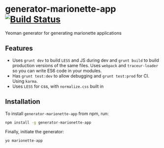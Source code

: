 # generator-marionette-app [![Build Status](https://travis-ci.org/bobbyrenwick/generator-marionette-app.svg)](https://travis-ci.org/bobbyrenwick/generator-marionette-app)
Yeoman generator for generating marionette applications

## Features

* Uses `grunt dev` to build `LESS` and JS during dev and `grunt build` to build production versions of the same files. Uses `webpack` and `traceur-loader` so you can write ES6 code in your modules.
* Has `grunt test:dev` to allow debugging and `grunt test:prod` for CI. Using `karma`.
* Uses `LESS` for css, with `normalize.css` built in

## Installation

To install `generator-marionette-app` from npm, run:

```bash
npm install -g generator-marionette-app
```

Finally, initiate the generator:

```bash
yo marionette-app
```
